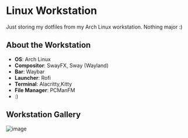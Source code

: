 # Linux Workstation
Just storing my dotfiles from my Arch Linux workstation. Nothing major :)
## About the Workstation
- **OS**: Arch Linux
- **Compositor**: SwayFX, Sway (Wayland)
- **Bar**: Waybar
- **Launcher**: Rofi
- **Terminal**: Alacritty,Kitty
- **File Manager**: PCManFM
- :)
## Workstation Gallery
![image](https://github.com/user-attachments/assets/45d3c37c-f147-4913-ad40-a887210de65c)
